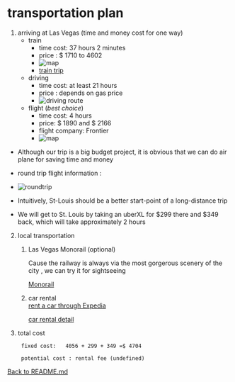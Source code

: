 # transportation plan

1. arriving at Las Vegas (time and money cost for one way)
	* train     
	  * time cost: 37 hours 2 minutes
	  * price : $ 1710 to 4602
	  * ![map](https://github.com/jjung759/cs4320-Trip-Project/blob/feature/transportation/transportation_pictures/train.jpg)
      * [train trip](https://www.rome2rio.com/s/St-Louis/Las-Vegas)
	* driving
	  * time cost: at least 21 hours
	  * price : depends on gas price
	  * ![driving route](https://github.com/jjung759/cs4320-Trip-Project/blob/feature/transportation/transportation_pictures/driving.jpg)
	* flight (*best choice*)
	  * time cost: 4 hours
	  * price: $ 1890 and   $ 2166
	  * flight company: Frontier
	  * ![map](https://github.com/jjung759/cs4320-Trip-Project/blob/feature/transportation/transportation_pictures/STLtoLAS.jpg)
* Although our trip is a big budget project, it is obvious that we can do air plane for saving time and money

* round trip flight information :

* ![roundtrip](https://github.com/jjung759/cs4320-Trip-Project/blob/feature/transportation/transportation_pictures/roundtrip.jpg)

* Intuitively, St-Louis should be a better start-point of a long-distance trip

* We will get to St. Louis by taking an uberXL for $299 there and $349 back, which will take approximately 2 hours

2. local transportation
	1. Las Vegas Monorail (optional)

		Cause the railway is always via the most gorgerous scenery of the city , we can try it for sightseeing    

		[Monorail](https://www.lvmonorail.com/#)
	2. car rental  
		[rent a car through Expedia](https://www.expedia.com/Car-Rentals-In-Las-Vegas.d178276.Car-Rental-Guide?&langid=1033)

		[car rental detail](https://github.com/jjung759/cs4320-Trip-Project/blob/feature/rentalVehicles/rentalCar.md)
3. total cost

		fixed cost:   4056 + 299 + 349 =$ 4704

	    potential cost : rental fee (undefined)

[Back to README.md](https://github.com/jjung759/cs4320-Trip-Project/blob/master/README.md)
